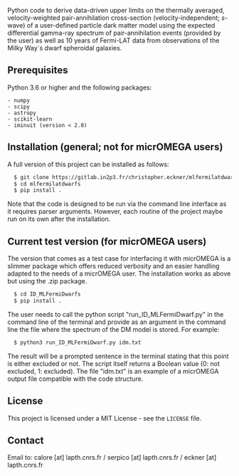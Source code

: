 Python code to derive data-driven upper limits on the thermally averaged, velocity-weighted pair-annihilation cross-section (velocity-independent; $s$-wave) of a user-defined particle dark matter model using the expected differential gamma-ray spectrum of pair-annihilation events (provided by the user) as well as 10 years of Fermi-LAT data from observations of the Milky Way´s dwarf spheroidal galaxies.

## Prerequisites

Python 3.6 or higher and the following packages:

    - numpy 
    - scipy
    - astropy
    - scikit-learn
    - iminuit (version < 2.0)

## Installation (general; not for micrOMEGA users)

A full version of this project can be installed as follows:

```sh
  $ git clone https://gitlab.in2p3.fr/christopher.eckner/mlfermilatdwarfs.git
  $ cd mlfermilatdwarfs
  $ pip install .
``` 

Note that the code is designed to be run via the command line interface as it requires parser arguments. However, each routine of the project maybe run on its own after the installation.

## Current test version (for micrOMEGA users)

The version that comes as a test case for interfacing it with micrOMEGA is a slimmer package which offers reduced verbosity and an easier handling adapted to the needs of a micrOMEGA user. The installation works as above but using the .zip package.

```sh
  $ cd ID_MLFermiDwarfs
  $ pip install .
``` 

The user needs to call the python script "run_ID_MLFermiDwarf.py" in the command line of the terminal and provide as an argument in the command line the file where the spectrum of the DM model is stored. For example:

```sh
  $ python3 run_ID_MLFermiDwarf.py idm.txt
``` 
The result will be a prompted sentence in the terminal stating that this point is either excluded or not. The script itself returns a Boolean value (0: not excluded, 1: excluded). The file "idm.txt" is an example of a micrOMEGA output file compatible with the code structure.
    
## License

This project is licensed under a MIT License - see the ``LICENSE`` file.

## Contact

Email to: calore [at] lapth.cnrs.fr / serpico [at] lapth.cnrs.fr / eckner [at] lapth.cnrs.fr
